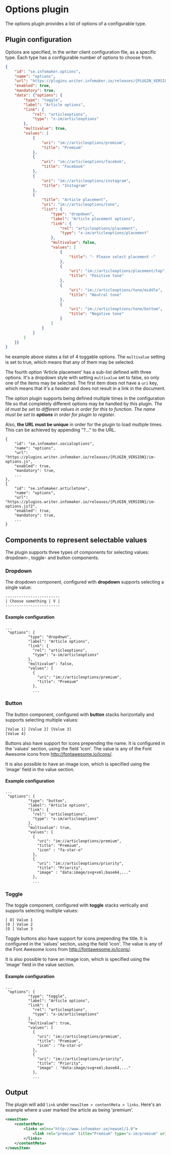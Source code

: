 # Options plugin
The options plugin provides a list of options of a configurable type. 

## Plugin configuration
Options are specified, in the writer client configuration file, as a specific type. Each type has a configurable number 
of options to choose from.
```json
{
    "id": "se.infomaker.options",
    "name": "options",
    "url": "https://plugins.writer.infomaker.io/releases/{PLUGIN_VERSION}/im-options.js",
    "enabled": true,
    "mandatory": true,
    "data": {"options": {
        "type": "toggle",
        "label": "Article options",
        "link": {
            "rel": "articleoptions",
            "type": "x-im/articleoptions"
        },
        "multivalue": true,
        "values": [
            {
                "uri": "im://articleoptions/premium",
                "title": "Premium"
            },
            {
                "uri": "im://articleoptions/facebok",
                "title": "Facebook"
            },
            {
                "uri": "im://articleoptions/instagram",
                "title": "Instagram"
            },
            {
                "title": "Article placement",
                "uri": "im://articleoptions/tone",
                "list": {
                    "type": "dropdown",
                    "label": "Article placement options",
                    "link": {
                        "rel": "articleoptions/placement",
                        "type": "x-im/articleoptions/placement"
                    },
                    "multivalue": false,
                    "values": [
                        {
                            "title": "- Please select placement -"
                        },
                        {
                            "uri": "im://articleoptions/placement/top",
                            "title": "Positive tone"
                        },
                        {
                            "uri": "im://articleoptions/tone/middle",
                            "title": "Neutral tone"
                        },
                        {
                            "uri": "im://articleoptions/tone/bottom",
                            "title": "Negative tone"
                        }
                    ]
                }
            }
        ]
    }}
}
```
he example above states a list of 4 toggable options. The `multivalue` setting is set to true, which means that any of them may be selected.

The fourth option 'Article placement' has a sub-list defined with three options.
It's a dropdown style with setting `multivalue` set to false, so only one of the items may be selected.
The first item does not have a `uri` key, which means that it's a *header* and does not result in a link in the document.


The option plugin supports being defined multiple times in the configuration file so that
completely different options may be handled by this plugin. *The id must be set to different values
in order for this to function. The name must be set to **options** in order for plugin to register*.

Also, **the URL must be unique** in order for the plugin to load multiple times. This can be achieved
by appending "?..." to the URL. 
```
{
    "id": "se.infomaker.socialoptions",
    "name": "options",
    "url": "https://plugins.writer.infomaker.io/releases/{PLUGIN_VERSION}/im-options.js",
    "enabled": true,
    "mandatory": true,
    ...
},
{
    "id": "se.infomaker.articletone",
    "name": "options",
    "url": "https://plugins.writer.infomaker.io/releases/{PLUGIN_VERSION}/im-options.js?2",
    "enabled": true,
    "mandatory": true,
    ...
}
```

## Components to represent selectable values
The plugin supports three types of components for selecting values: dropdown-, toggle- and button components.

### Dropdown
The dropdown component, configured with **dropdown** supports selecting a single value:

    ------------------------
    | Choose something | V |
    ------------------------

#### Example configuration
```
...
 "options": {
          "type": "dropdown",
          "label": "Article options",
          "link": {
            "rel": "articleoptions",
            "type": "x-im/articleoptions"
          },
          "multivalue": false,
          "values": [
            {
              "uri": "im://articleoptions/premium",
              "title": "Premium"
            },
            ...
```

### Button
The button component, configured with **button** stacks horizontally and supports selecting multiple values: 

    [Value 1] [Value 2] [Value 3]
    [Value 4]
    
Buttons also have support for icons prepending the name. It is configured in the 'values' section, using the field 'icon'. The value
is any of the Font Awesome icons from http://fontawesome.io/icons/.

It is also possible to have an image icon, which is specified using the 'image' field in the value section.    

#### Example configuration
```
...
 "options": {
          "type": "button",
          "label": "Article options",
          "link": {
            "rel": "articleoptions",
            "type": "x-im/articleoptions"
          },
          "multivalue": true,
          "values": [
            {
              "uri": "im://articleoptions/premium",
              "title": "Premium",
              "icon" : "fa-star-o"
            },
            {
              "uri": "im://articleoptions/priority",
              "title": "Priority",
              "image" : "data:image/svg+xml;base64,..."
            },                    
            ...
```
    
### Toggle
The toggle component, configured with **toggle** stacks vertically and supports selecting multiple values:
```
[ O] Value 1 
[O ] Value 2 
[O ] Value 3
``` 
    
Toggle buttons also have support for icons prepending the title. It is configured in the 'values' section, using the field 'icon'. The value
is any of the Font Awesome icons from http://fontawesome.io/icons/.

It is also possible to have an image icon, which is specified using the 'image' field in the value section.    
        
#### Example configuration
```
...
 "options": {
          "type": "toggle",
          "label": "Article options",
          "link": {
            "rel": "articleoptions",
            "type": "x-im/articleoptions"
          },
          "multivalue": true,
          "values": [
            {
              "uri": "im://articleoptions/premium",
              "title": "Premium",
              "icon" : "fa-star-o"
            },
            {
              "uri": "im://articleoptions/priority",
              "title": "Priority",
              "image" : "data:image/svg+xml;base64,..."
            },                    
            ...
 ```    

## Output
The plugin will add `link` under `newsItem > contentMeta > links`. Here's an example where a user marked the article as 
being 'premium'.
```xml
<newsItem>
    <contentMeta>
        <links xmlns="http://www.infomaker.se/newsml/1.0">
            <link rel="premium" title="Premium" type="x-im/premium" uri="im://premium"/>
        </links>
    </contentMeta>
</newsItem>
```
